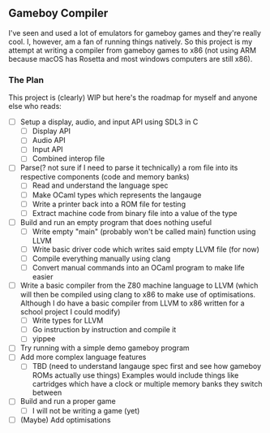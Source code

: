## Gameboy Compiler

I've seen and used a lot of emulators for gameboy games and they're really cool. I, however, am a fan of running things natively. So this project is my attempt at writing a compiler from gameboy games to x86 (not using ARM because macOS has Rosetta and most windows computers are still x86).

### The Plan
This project is (clearly) WIP but here's the roadmap for myself and anyone else who reads:

- [ ] Setup a display, audio, and input API using SDL3 in C
  - [ ] Display API
  - [ ] Audio API
  - [ ] Input API
  - [ ] Combined interop file
- [ ] Parse(? not sure if I need to parse it technically) a rom file into its respective components (code and memory banks)
  - [ ] Read and understand the language spec
  - [ ] Make OCaml types which represents the langauge
  - [ ] Write a printer back into a ROM file for testing
  - [ ] Extract machine code from binary file into a value of the type
- [ ] Build and run an empty program that does nothing useful
  - [ ] Write empty "main" (probably won't be called main) function using LLVM
  - [ ] Write basic driver code which writes said empty LLVM file (for now)
  - [ ] Compile everything manually using clang
  - [ ] Convert manual commands into an OCaml program to make life easier
- [ ] Write a basic compiler from the Z80 machine language to LLVM (which will then be compiled using clang to x86 to make use of optimisations. Although I do have a basic compiler from LLVM to x86 written for a school project I could modify)
  - [ ] Write types for LLVM
  - [ ] Go instruction by instruction and compile it
  - [ ] yippee
- [ ] Try running with a simple demo gameboy program
- [ ] Add more complex language features
  - [ ] TBD (need to understand langauge spec first and see how gameboy ROMs actually use things) Examples would include things like cartridges which have a clock or multiple memory banks they switch between
- [ ] Build and run a proper game
  - [ ] I will not be writing a game (yet)
- [ ] (Maybe) Add optimisations
